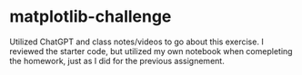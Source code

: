 # matplotlib-challenge

Utilized ChatGPT and class notes/videos to go about this exercise.  I reviewed the starter code, but utilized my own notebook when comepleting the homework, just as I did for the previous assignement.
